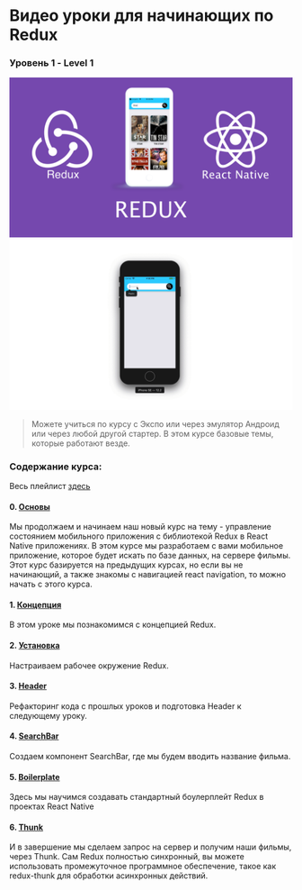 #  Bидео уроки для начинающих по Redux 
### Уровень 1 - Level 1 

<img src="./cover.png">
<img src="./redux.gif" >

> Можете учиться по курсу с Экспо или через эмулятор Андроид или через любой другой стартер. В этом курсе базовые темы, которые работают везде.

### Содержание курса:

Весь плейлист [здесь](https://www.youtube.com/watch?v=6Qnc96d_djk&list=PLth6QPteH5gvv0lVnSQcINI3f8wx-5MsN)

#### 0. [Основы](https://youtu.be/KaKiJrVCUrw)
Мы продолжаем и начинаем наш новый курс на тему - управление состоянием мобильного приложения с библиотекой Redux в React Native приложениях. В этом курсе мы разработаем с вами мобильное приложение, которое будет искать по базе данных, на сервере фильмы. Этот курс базируется на предыдущих курсах, но если вы не начинающий, а также знакомы с навигацией react navigation, то можно начать с этого курса.

#### 1. [Концепция](https://youtu.be/3iNnqtmEgtg)
В этом уроке мы познакомимся с концепцией Redux.

#### 2. [Установка](https://youtu.be/xTjsEphn7Pg)
Настраиваем рабочее окружение Redux.

#### 3. [Header](https://youtu.be/ycNdEtBMooA)
Рефакторинг кода с прошлых уроков и подготовка Header к следующему уроку.

#### 4. [SearchBar](https://youtu.be/jkKukSinD2I)
Создаем компонент SearchBar, где мы будем вводить название фильма.

#### 5. [Boilerplate](https://youtu.be/qXfb62ik0_k)
Здесь мы научимся создавать стандартный боулерплейт Redux в проектах React Native

#### 6. [Thunk](https://youtu.be/-eE3ySQIV80)
И в завершение мы сделаем запрос на сервер и получим наши фильмы, через Thunk. Сам Redux полностью синхронный, вы можете использовать промежуточное программное обеспечение, такое как redux-thunk для обработки асинхронных действий.
